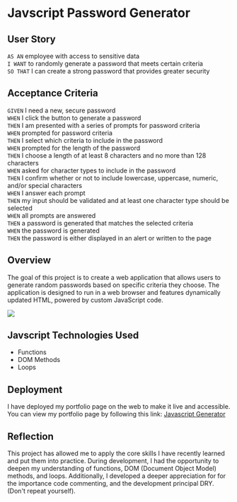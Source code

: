 # Javscript Password Generator
## User Story
`AS AN` employee with access to sensitive data <br>
`I WANT` to randomly generate a password that meets certain criteria <br>
`SO THAT` I can create a strong password that provides greater security <br>

## Acceptance Criteria
`GIVEN` I need a new, secure password <br>
`WHEN` I click the button to generate a password<br>
`THEN` I am presented with a series of prompts for password criteria<br>
`WHEN` prompted for password criteria<br>
`THEN` I select which criteria to include in the password<br>
`WHEN` prompted for the length of the password<br>
`THEN` I choose a length of at least 8 characters and no more than 128 characters<br>
`WHEN` asked for character types to include in the password<br>
`THEN` I confirm whether or not to include lowercase, uppercase, numeric, and/or special characters<br>
`WHEN` I answer each prompt<br>
`THEN` my input should be validated and at least one character type should be selected<br>
`WHEN` all prompts are answered<br>
`THEN` a password is generated that matches the selected criteria<br>
`WHEN` the password is generated<br>
`THEN` the password is either displayed in an alert or written to the page<br>

## Overview
The goal of this project is to create a web application that allows users to generate random passwords based on specific criteria they choose. The application is designed to run in a web browser and features dynamically updated HTML, powered by custom JavaScript code.

![](/assets/images/readme.gif)

## Javscript Technologies Used 
* Functions 
* DOM Methods 
* Loops

## Deployment
I have deployed my portfolio page on the web to make it live and accessible. You can view my portfolio page by following this link: [Javascript Generator](https://briimcfly.github.io/javascript-password-gen/)


## Reflection 
This project has allowed me to apply the core skills I have recently learned and put them into practice. During development, I had the opportunity to deepen my understanding of functions, DOM (Document Object Model) methods, and loops. Additionally, I developed a deeper appreciation for for the importance code commenting, and the development principal DRY. (Don't repeat yourself). 

